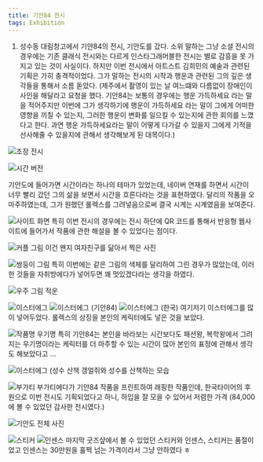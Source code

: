 ```yaml
---
title: 기안84 전시
tags: Exhibition
---
```

1. 성수동 대림창고에서 기안84의 전시, 기안도를 갔다. 소위 말하는 그냥 소셜 전시의 경우에는 기존 클래식 전시와는 다르게 인스타그래머블한 전시는 별로 감흥을 못 가지고 있는 것이 사실이다. 하지만 이번 전시에서 아트스트 김희민의 예술과 관련된 기획은 가히 충격적이었다. 그가 말하는 전시의 시작과 행운과 관련된 그의 깊은 생각들을 통해서 소름 돋았다. (제주에서 촬영이 있는 날 여느떄와 다름없이 장애인이 사인을 해달라고 요청을 했다. 기안84는 보통의 경우에는 행운 가득하세요 라는 말을 적어주지만 이번에 그가 생각하기에 행운이 가득하세요 라는 말이 그에게 어떠한 영향을 끼칠 수 있는지, 그러한 행운이 변화를 일으킬 수 있는지에 관한 회의를 느꼈다고 한다. 과연 행운 가득하세요라는 말이 어떻게 다가갈 수 있을지 그에게 기적을 선사해줄 수 있을지에 관해서 생각해보게 된 대목이다.)

![조장 전시](https://github.com/hoonjanglee/hoonjanglee.github.io/assets/50545088/1e607b95-f1cb-4b68-be96-38d55669d6e7)

![시간 버전](https://github.com/hoonjanglee/hoonjanglee.github.io/assets/50545088/cf8c21bf-7046-4525-8bf3-2afdae334fb3)

기안도에 들어가면 시간이라는 하나의 테마가 있었는데, 네이버 연재를 하면서 시간이 너무 빨리 갔던 그의 삶을 보면서 시간을 흐른다라는 것을 표현하였다. 달리의 작품을 오마주하였는데, 그가 원했던 롤렉스를 그려넣음으로써 결국 시계는 시계였음을 보여준다.

![사이트 화면](https://github.com/hoonjanglee/hoonjanglee.github.io/assets/50545088/bef32e09-57a7-4a62-b394-1fcf5b43b95a)
특히 이번 전시의 경우에는 전시 하단에 QR 코드를 통해서 반응형 웹사이트에 들어가서 작품에 관한 해설을 볼 수 있었다는 점이다.

![커플 그림](https://github.com/hoonjanglee/hoonjanglee.github.io/assets/50545088/e52c9269-52dd-4076-9477-86b8f765b294)
이건 왠지 여자친구를 닮아서 찍은 사진

![쌍둥이 그림](https://github.com/hoonjanglee/hoonjanglee.github.io/assets/50545088/266692a4-d38d-4730-971b-3558bbf829d4)
특히 이번에는 같은 그림의 색체를 달리하여 그린 경우가 많았는데, 이러한 것들을 자취방에다가 넣어두면 꽤 멋있겠다라는 생각을 하였다.

![우주 그림](https://github.com/hoonjanglee/hoonjanglee.github.io/assets/50545088/1dadaadf-ee50-4fa9-affe-f169d6f09998)
적운

![이스터에그](https://github.com/hoonjanglee/hoonjanglee.github.io/assets/50545088/02805980-4845-454e-b187-368f60ae8126)
![이스터에그 (기안84)](https://github.com/hoonjanglee/hoonjanglee.github.io/assets/50545088/89c3a4c9-ff0f-4b43-be18-20717f499d69)
![이스터에그 (한국)](https://github.com/hoonjanglee/hoonjanglee.github.io/assets/50545088/4d35a956-6a03-4487-b9eb-375a3282e46c)
여기저기 이스터에그를 많이 넣어두었다. 롤렉스의 상징을 본인의 케릭터에도 넣은 것을 보았다.


![작품명 우기명](https://github.com/hoonjanglee/hoonjanglee.github.io/assets/50545088/200fb833-91b8-47cf-b893-1c78f881abdd)
특히 기안84는 본인을 바라보는 시간보다도 패션왕, 복학왕에서 그려지는 우기명이라는 케릭터를 더 마주할 수 있는 시간이 많아 본인의 표정에 관해서 생각도 해보았다고 ...

![이스터에그 (성수 산책](https://github.com/hoonjanglee/hoonjanglee.github.io/assets/50545088/fb76b9f7-e735-47e2-b5a4-09ee98db35fa)
갱얼쥐와 성수를 산책하는 모습

![부가티](https://github.com/hoonjanglee/hoonjanglee.github.io/assets/50545088/b836ad3d-14b4-4319-a586-1698517c07cb)
부가티에다가 기안84 작품을 프린트하여 래핑한 작품인데, 한국타이어의 후원으로 이번 전시도 기획되었다고 하니, 하입을 잘 모을 수 있어서 저렴한 가격 (84,000에 볼 수 있었던 감사한 전시였다.)

![기안도 전체 사진](https://github.com/hoonjanglee/hoonjanglee.github.io/assets/50545088/2155abff-9769-4ebd-ab33-6e8fd8685db6)

![스티커](https://github.com/hoonjanglee/hoonjanglee.github.io/assets/50545088/d7171488-ccbc-49ab-9c29-282228e3fc3d)
![인센스](https://github.com/hoonjanglee/hoonjanglee.github.io/assets/50545088/974a5961-8a55-4942-a049-f0f6c4315e74)
마지막 굿즈샾에서 볼 수 있었던 스티커와 인센스, 스티커는 품절이었고 인센스는 30만원을 훌쩍 넘는 가격이라서 그냥 안하였다 ㅎ